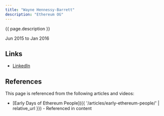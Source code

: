 ```yaml
---
title: "Wayne Hennessy-Barrett"
description: "Ethereum OG"
---
```


{{ page.description }}

Jun 2015 to Jan 2016

## Links
- [LinkedIn](https://www.linkedin.com/in/waynehennessybarrett/)

## References

This page is referenced from the following articles and videos:

- [Early Days of Ethereum People]({{ '/articles/early-ethereum-people/' | relative_url }}) - Referenced in content

